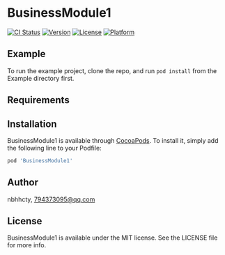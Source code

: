 # BusinessModule1

[![CI Status](https://img.shields.io/travis/nbhhcty/BusinessModule1.svg?style=flat)](https://travis-ci.org/nbhhcty/BusinessModule1)
[![Version](https://img.shields.io/cocoapods/v/BusinessModule1.svg?style=flat)](https://cocoapods.org/pods/BusinessModule1)
[![License](https://img.shields.io/cocoapods/l/BusinessModule1.svg?style=flat)](https://cocoapods.org/pods/BusinessModule1)
[![Platform](https://img.shields.io/cocoapods/p/BusinessModule1.svg?style=flat)](https://cocoapods.org/pods/BusinessModule1)

## Example

To run the example project, clone the repo, and run `pod install` from the Example directory first.

## Requirements

## Installation

BusinessModule1 is available through [CocoaPods](https://cocoapods.org). To install
it, simply add the following line to your Podfile:

```ruby
pod 'BusinessModule1'
```

## Author

nbhhcty, 794373095@qq.com

## License

BusinessModule1 is available under the MIT license. See the LICENSE file for more info.

